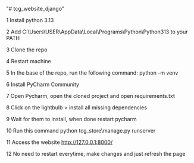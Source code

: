 "# tcg_website_django" 

1 Install python 3.13

2 Add C:\Users\USER\AppData\Local\Programs\Python\Python313 to your PATH

3 Clone the repo

4 Restart machine

5 In the base of the repo, run the following command: python -m venv

6 Install PyCharm Community

7 Open Pycharm, open the cloned project and open requirements.txt

8 Click on the lightbulb > install all missing dependencies

9 Wait for them to install, when done restart pycharm

10 Run this command python tcg_store\manage.py runserver

11 Access the website http://127.0.0.1:8000/

12 No need to restart everytime, make changes and just refresh the page

